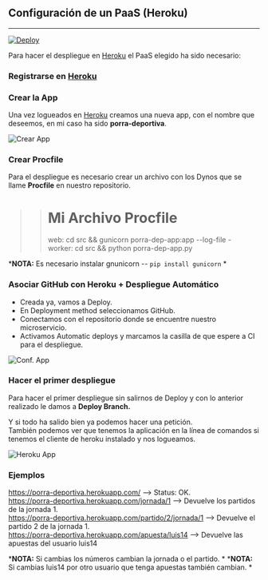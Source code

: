 ## Configuración de un PaaS  (Heroku)
---
[![Deploy](https://www.herokucdn.com/deploy/button.png)](https://heroku.com/deploy)

Para hacer el despliegue en [Heroku](https://www.heroku.com/) el PaaS elegido ha sido necesario:

### Registrarse en [Heroku](https://www.heroku.com/)
### Crear la App
Una vez logueados en [Heroku](https://www.heroku.com/) creamos una nueva app, con el nombre que deseemos, en mi caso ha sido **porra-deportiva**.

![Crear App](https://github.com/iMiguel10/Proyecto-IV-Porra-Deportiva-/blob/master/img/Heroku-1.PNG)

### Crear Procfile

Para el despliegue es necesario crear un archivo con los Dynos que se llame **Procfile** en nuestro repositorio.

>> # Mi Archivo Procfile  
>> web: cd src && gunicorn porra-dep-app:app --log-file -  
>> worker: cd src && python porra-dep-app.py

***NOTA:** Es necesario instalar gnunicorn -- `pip install gunicorn` *

### Asociar GitHub con Heroku + Despliegue Automático
* Creada ya, vamos a Deploy.
* En Deployment method seleccionamos GitHub.
* Conectamos con el repositorio donde se encuentre nuestro microservicio.
* Activamos Automatic deploys y marcamos la casilla de que espere a CI para el despliegue. 

![Conf. App](https://github.com/iMiguel10/Proyecto-IV-Porra-Deportiva-/blob/master/img/Heroku-2.PNG)

### Hacer el primer despliegue

Para hacer el primer despliegue sin salirnos de Deploy y con lo anterior realizado le damos a **Deploy Branch.**

Y si todo ha salido bien ya podemos hacer una petición.  
También podemos ver que tenemos la aplicación en la línea de comandos si tenemos el cliente de heroku instalado y nos logueamos.

![Heroku App](https://github.com/iMiguel10/Proyecto-IV-Porra-Deportiva-/blob/master/img/Heroku-3.PNG)

### Ejemplos

https://porra-deportiva.herokuapp.com/  --> Status: OK.  
https://porra-deportiva.herokuapp.com/jornada/1 --> Devuelve los partidos de la jornada 1.   
https://porra-deportiva.herokuapp.com/partido/2/jornada/1 --> Devuelve el partido 2 de la jornada 1.  
https://porra-deportiva.herokuapp.com/apuesta/luis14 --> Devuelve las apuestas del usuario luis14

***NOTA:** Si cambias los números cambian la jornada o el partido. *
***NOTA:** Si cambias luis14 por otro usuario que tenga apuestas también cambian. *
 


